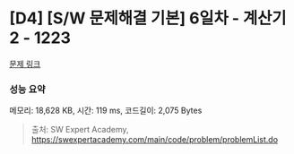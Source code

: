 # [D4] [S/W 문제해결 기본] 6일차 - 계산기2 - 1223 

[문제 링크](https://swexpertacademy.com/main/code/problem/problemDetail.do?contestProbId=AV14nnAaAFACFAYD) 

### 성능 요약

메모리: 18,628 KB, 시간: 119 ms, 코드길이: 2,075 Bytes



> 출처: SW Expert Academy, https://swexpertacademy.com/main/code/problem/problemList.do